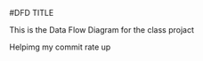 #DFD TITLE


This is the Data Flow Diagram for the class projact 


Helpimg my commit rate up


[logo]: https://github.com/adam-p/markdown-here/raw/master/src/common/images/icon48.png "Logo Title Text 2"
